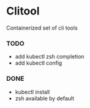 # Clitool

Containerized set of cli tools

### TODO
* add kubectl zsh completion
* add kubectl config

### DONE
* kubectl install
* zsh available by default